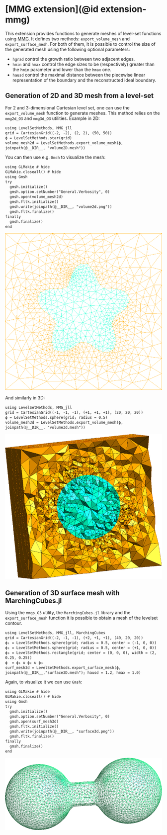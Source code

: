 # [MMG extension](@id extension-mmg)

This extension provides functions to generate meshes of level-set functions using [MMG](https://www.mmgtools.org/).
It defines two methods: `export_volume_mesh` and `export_surface_mesh`.
For both of them, it is possible to control the size of the generated mesh using the following optional parameters:

- `hgrad` control the growth ratio between two adjacent edges.
- `hmin` and `hmax` control the edge sizes to be (respectively) greater than the `hmin` parameter and lower than the `hmax` one.
- `hausd` control the maximal distance between the piecewise linear representation of the boundary and the reconstructed ideal boundary.

## Generation of 2D and 3D mesh from a level-set

For 2 and 3-dimensional Cartesian level set, one can use the `export_volume_mesh` function to generate meshes.
This method relies on the `mmg2d_O3` and `mmg3d_O3` utilities.
Example in 2D:

```@example volume2D
using LevelSetMethods, MMG_jll
grid = CartesianGrid((-2, -2), (2, 2), (50, 50))
ϕ = LevelSetMethods.star(grid)
volume_mesh2d = LevelSetMethods.export_volume_mesh(ϕ, joinpath(@__DIR__, "volume2D.mesh"))
```

You can then use e.g. `Gmsh` to visualize the mesh:

```@example volume2D
using GLMakie # hide
GLMakie.closeall() # hide
using Gmsh
try
  gmsh.initialize()
  gmsh.option.setNumber("General.Verbosity", 0)
  gmsh.open(volume_mesh2d)
  gmsh.fltk.initialize()
  gmsh.write(joinpath(@__DIR__, "volume2d.png"))
  gmsh.fltk.finalize()
finally
  gmsh.finalize()
end

```

![Volume2D](volume2d.png)

And similarly in 3D:

```@example volume3D
using LevelSetMethods, MMG_jll
grid = CartesianGrid((-1, -1, -1), (+1, +1, +1), (20, 20, 20))
ϕ = LevelSetMethods.sphere(grid; radius = 0.5)
volume_mesh3d = LevelSetMethods.export_volume_mesh(ϕ, joinpath(@__DIR__, "volume3d.mesh"))
```

![Volume3D](volume3d.png)

## Generation of 3D surface mesh with MarchingCubes.jl

Using the `mmgs_O3` utility, the `MarchingCubes.jl` library and the `export_surface_mesh` function it is possible to obtain a mesh of the levelset contour.

```@example surface3D
using LevelSetMethods, MMG_jll, MarchingCubes
grid = CartesianGrid((-2, -1, -1), (+2, +1, +1), (40, 20, 20))
ϕ₁ = LevelSetMethods.sphere(grid; radius = 0.5, center = (-1, 0, 0))
ϕ₂ = LevelSetMethods.sphere(grid; radius = 0.5, center = (+1, 0, 0))
ϕ₃ = LevelSetMethods.rectangle(grid; center = (0, 0, 0), width = (2, 0.25, 0.25))
ϕ  = ϕ₁ ∪ ϕ₂ ∪ ϕ₃
surf_mesh3d = LevelSetMethods.export_surface_mesh(ϕ, joinpath(@__DIR__,"surface3D.mesh"); hausd = 1.2, hmax = 1.0)
```

Again, to visualize it we can use `Gmsh`:

```@example surface3D
using GLMakie # hide
GLMakie.closeall() # hide
using Gmsh
try
  gmsh.initialize()
  gmsh.option.setNumber("General.Verbosity", 0)
  gmsh.open(surf_mesh3d)
  gmsh.fltk.initialize()
  gmsh.write(joinpath(@__DIR__, "surface3d.png"))
  gmsh.fltk.finalize()
finally
  gmsh.finalize()
end

```

![Surface3D](surface3d.png)
